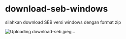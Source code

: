 # download-seb-windows
silahkan download SEB versi windows dengan format zip 



![Uploading download-seb.jpeg…]()
